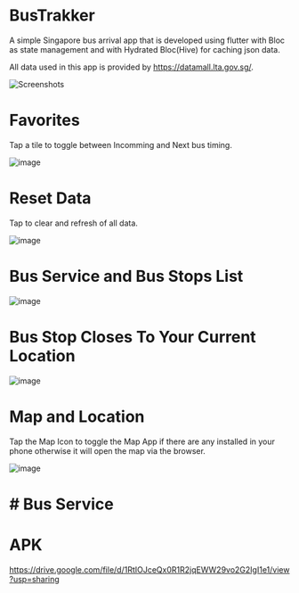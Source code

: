 # BusTrakker

A simple Singapore bus arrival app that is developed using flutter with Bloc as state management and with Hydrated Bloc(Hive) for caching json data.

All data used in this app is provided by https://datamall.lta.gov.sg/.

![Screenshots](https://user-images.githubusercontent.com/79257863/136990156-7c169e7e-0650-4d72-bb29-d5b065736874.png)

# Favorites
Tap a tile to toggle between Incomming and Next bus timing.

![image](https://user-images.githubusercontent.com/79257863/136990506-ed55d3ba-1e88-4006-b495-1bd46b10e9d1.png)

# Reset Data
Tap to clear and refresh of all data.

![image](https://user-images.githubusercontent.com/79257863/136990628-1ff1e6a2-d5fd-4ea6-928a-d46b21b1720e.png)

# Bus Service and Bus Stops List

![image](https://user-images.githubusercontent.com/79257863/136990811-9c27e106-e0bc-4206-829f-c21d0b7cc0f8.png)

# Bus Stop Closes To Your Current Location

![image](https://user-images.githubusercontent.com/79257863/136990888-093a0793-ffed-4ed6-a961-81477be0ccf7.png)

# Map and Location
Tap the Map Icon to toggle the Map App if there are any installed in your phone otherwise it will open the map via the browser.

![image](https://user-images.githubusercontent.com/79257863/136991123-7be14d02-ed62-477a-9fd8-6cf6abc30fab.png)

# # Bus Service


# APK
https://drive.google.com/file/d/1RtIOJceQx0R1R2jqEWW29vo2G2IgI1e1/view?usp=sharing

